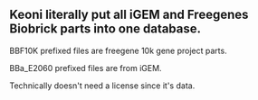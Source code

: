 ## Keoni literally put all iGEM and Freegenes Biobrick parts into one database.

BBF10K prefixed files are freegene 10k gene project parts.

BBa_E2060 prefixed files are from iGEM.

Technically doesn't need a license since it's data.
